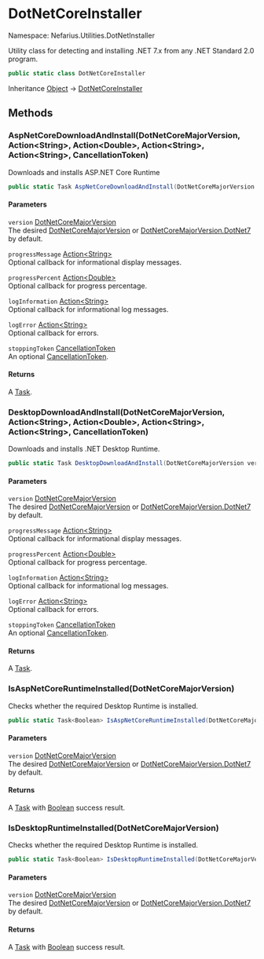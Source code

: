 # DotNetCoreInstaller

Namespace: Nefarius.Utilities.DotNetInstaller

Utility class for detecting and installing .NET 7.x from any .NET Standard 2.0 program.

```csharp
public static class DotNetCoreInstaller
```

Inheritance [Object](https://docs.microsoft.com/en-us/dotnet/api/system.object) → [DotNetCoreInstaller](./nefarius.utilities.dotnetinstaller.dotnetcoreinstaller.md)

## Methods

### <a id="methods-aspnetcoredownloadandinstall"/>**AspNetCoreDownloadAndInstall(DotNetCoreMajorVersion, Action&lt;String&gt;, Action&lt;Double&gt;, Action&lt;String&gt;, Action&lt;String&gt;, CancellationToken)**

Downloads and installs ASP.NET Core Runtime

```csharp
public static Task AspNetCoreDownloadAndInstall(DotNetCoreMajorVersion version, Action<String> progressMessage, Action<Double> progressPercent, Action<String> logInformation, Action<String> logError, CancellationToken stoppingToken)
```

#### Parameters

`version` [DotNetCoreMajorVersion](./nefarius.utilities.dotnetinstaller.dotnetcoremajorversion.md)<br>
The desired [DotNetCoreMajorVersion](./nefarius.utilities.dotnetinstaller.dotnetcoremajorversion.md) or
 [DotNetCoreMajorVersion.DotNet7](./nefarius.utilities.dotnetinstaller.dotnetcoremajorversion.md#dotnet7) by default.

`progressMessage` [Action&lt;String&gt;](https://docs.microsoft.com/en-us/dotnet/api/system.action-1)<br>
Optional callback for informational display messages.

`progressPercent` [Action&lt;Double&gt;](https://docs.microsoft.com/en-us/dotnet/api/system.action-1)<br>
Optional callback for progress percentage.

`logInformation` [Action&lt;String&gt;](https://docs.microsoft.com/en-us/dotnet/api/system.action-1)<br>
Optional callback for informational log messages.

`logError` [Action&lt;String&gt;](https://docs.microsoft.com/en-us/dotnet/api/system.action-1)<br>
Optional callback for errors.

`stoppingToken` [CancellationToken](https://docs.microsoft.com/en-us/dotnet/api/system.threading.cancellationtoken)<br>
An optional [CancellationToken](https://docs.microsoft.com/en-us/dotnet/api/system.threading.cancellationtoken).

#### Returns

A [Task](https://docs.microsoft.com/en-us/dotnet/api/system.threading.tasks.task).

### <a id="methods-desktopdownloadandinstall"/>**DesktopDownloadAndInstall(DotNetCoreMajorVersion, Action&lt;String&gt;, Action&lt;Double&gt;, Action&lt;String&gt;, Action&lt;String&gt;, CancellationToken)**

Downloads and installs .NET Desktop Runtime.

```csharp
public static Task DesktopDownloadAndInstall(DotNetCoreMajorVersion version, Action<String> progressMessage, Action<Double> progressPercent, Action<String> logInformation, Action<String> logError, CancellationToken stoppingToken)
```

#### Parameters

`version` [DotNetCoreMajorVersion](./nefarius.utilities.dotnetinstaller.dotnetcoremajorversion.md)<br>
The desired [DotNetCoreMajorVersion](./nefarius.utilities.dotnetinstaller.dotnetcoremajorversion.md) or
 [DotNetCoreMajorVersion.DotNet7](./nefarius.utilities.dotnetinstaller.dotnetcoremajorversion.md#dotnet7) by default.

`progressMessage` [Action&lt;String&gt;](https://docs.microsoft.com/en-us/dotnet/api/system.action-1)<br>
Optional callback for informational display messages.

`progressPercent` [Action&lt;Double&gt;](https://docs.microsoft.com/en-us/dotnet/api/system.action-1)<br>
Optional callback for progress percentage.

`logInformation` [Action&lt;String&gt;](https://docs.microsoft.com/en-us/dotnet/api/system.action-1)<br>
Optional callback for informational log messages.

`logError` [Action&lt;String&gt;](https://docs.microsoft.com/en-us/dotnet/api/system.action-1)<br>
Optional callback for errors.

`stoppingToken` [CancellationToken](https://docs.microsoft.com/en-us/dotnet/api/system.threading.cancellationtoken)<br>
An optional [CancellationToken](https://docs.microsoft.com/en-us/dotnet/api/system.threading.cancellationtoken).

#### Returns

A [Task](https://docs.microsoft.com/en-us/dotnet/api/system.threading.tasks.task).

### <a id="methods-isaspnetcoreruntimeinstalled"/>**IsAspNetCoreRuntimeInstalled(DotNetCoreMajorVersion)**

Checks whether the required Desktop Runtime is installed.

```csharp
public static Task<Boolean> IsAspNetCoreRuntimeInstalled(DotNetCoreMajorVersion version)
```

#### Parameters

`version` [DotNetCoreMajorVersion](./nefarius.utilities.dotnetinstaller.dotnetcoremajorversion.md)<br>
The desired [DotNetCoreMajorVersion](./nefarius.utilities.dotnetinstaller.dotnetcoremajorversion.md) or
 [DotNetCoreMajorVersion.DotNet7](./nefarius.utilities.dotnetinstaller.dotnetcoremajorversion.md#dotnet7) by default.

#### Returns

A [Task](https://docs.microsoft.com/en-us/dotnet/api/system.threading.tasks.task) with [Boolean](https://docs.microsoft.com/en-us/dotnet/api/system.boolean) success result.

### <a id="methods-isdesktopruntimeinstalled"/>**IsDesktopRuntimeInstalled(DotNetCoreMajorVersion)**

Checks whether the required Desktop Runtime is installed.

```csharp
public static Task<Boolean> IsDesktopRuntimeInstalled(DotNetCoreMajorVersion version)
```

#### Parameters

`version` [DotNetCoreMajorVersion](./nefarius.utilities.dotnetinstaller.dotnetcoremajorversion.md)<br>
The desired [DotNetCoreMajorVersion](./nefarius.utilities.dotnetinstaller.dotnetcoremajorversion.md) or
 [DotNetCoreMajorVersion.DotNet7](./nefarius.utilities.dotnetinstaller.dotnetcoremajorversion.md#dotnet7) by default.

#### Returns

A [Task](https://docs.microsoft.com/en-us/dotnet/api/system.threading.tasks.task) with [Boolean](https://docs.microsoft.com/en-us/dotnet/api/system.boolean) success result.
